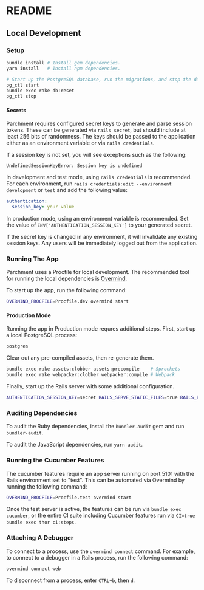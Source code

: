 # README

## Local Development

### Setup

```bash
bundle install # Install gem dependencies.
yarn install   # Install npm dependencies.

# Start up the PostgreSQL database, run the migrations, and stop the database.
pg_ctl start
bundle exec rake db:reset
pg_ctl stop
```

#### Secrets

Parchment requires configured secret keys to generate and parse session tokens. These can be generated via `rails secret`, but should include at least 256 bits of randomness. The keys should be passed to the application either as an environment variable or via `rails credentials`.

If a session key is not set, you will see exceptions such as the following:

```
UndefinedSessionKeyError: Session key is undefined
```

In development and test mode, using `rails credentials` is recommended. For each environment, run `rails credentials:edit --environment development` or `test` and add the following value:

```yml
authentication:
  session_key: your value
```

In production mode, using an environment variable is recommended. Set the value of `ENV['AUTHENTICATION_SESSION_KEY']` to your generated secret.

If the secret key is changed in any environment, it will invalidate any existing session keys. Any users will be immediately logged out from the application.

### Running The App

Parchment uses a Procfile for local development. The recommended tool for running the local dependencies is [Overmind](https://github.com/DarthSim/overmind).

To start up the app, run the following command:

```bash
OVERMIND_PROCFILE=Procfile.dev overmind start
```

#### Production Mode

Running the app in Production mode requres additional steps. First, start up a local PostgreSQL process:

```bash
postgres
```

Clear out any pre-compiled assets, then re-generate them.

```bash
bundle exec rake assets:clobber assets:precompile    # Sprockets
bundle exec rake webpacker:clobber webpacker:compile # Webpack
```

Finally, start up the Rails server with some additional configuration.

```bash
AUTHENTICATION_SESSION_KEY=secret RAILS_SERVE_STATIC_FILES=true RAILS_ENV=production bundle exec rails s
```

### Auditing Dependencies

To audit the Ruby dependencies, install the `bundler-audit` gem and run `bundler-audit`.

To audit the JavaScript dependencies, run `yarn audit`.

### Running the Cucumber Features

The cucumber features require an app server running on port 5101 with the Rails environment set to "test". This can be automated via Overmind by running the following command:

```bash
OVERMIND_PROCFILE=Procfile.test overmind start
```

Once the test server is active, the features can be run via `bundle exec cucumber`, or the entire CI suite including Cucumber features run via `CI=true bundle exec thor ci:steps`.

### Attaching A Debugger

To connect to a process, use the `overmind connect` command. For example, to connect to a debugger in a Rails process, run the following command:

```bash
overmind connect web
```

To disconnect from a process, enter `CTRL+b`, then `d`.
